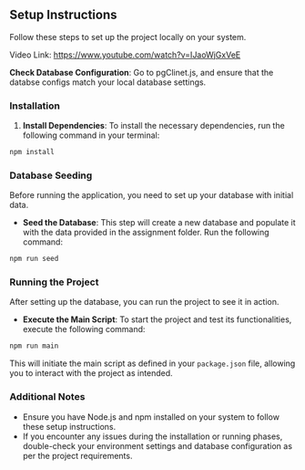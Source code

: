 ## Setup Instructions

Follow these steps to set up the project locally on your system.

Video Link: https://www.youtube.com/watch?v=IJaoWjGxVeE

**Check Database Configuration**: Go to pgClinet.js, and ensure that the databse configs match your local database settings.

### Installation

1. **Install Dependencies**: To install the necessary dependencies, run the following command in your terminal:

```bash
npm install
```

### Database Seeding

Before running the application, you need to set up your database with initial data.

- **Seed the Database**: This step will create a new database and populate it with the data provided in the assignment folder. Run the following command:

```bash
npm run seed
```

### Running the Project

After setting up the database, you can run the project to see it in action.

- **Execute the Main Script**: To start the project and test its functionalities, execute the following command:

```bash
npm run main
```

This will initiate the main script as defined in your `package.json` file, allowing you to interact with the project as intended.

### Additional Notes

- Ensure you have Node.js and npm installed on your system to follow these setup instructions.
- If you encounter any issues during the installation or running phases, double-check your environment settings and database configuration as per the project requirements.
